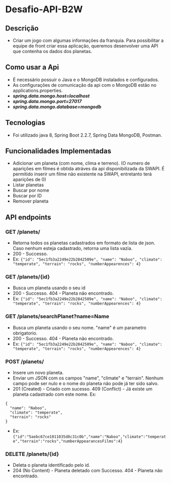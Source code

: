 # Desafio-API-B2W

## Descrição 
- Criar um jogo com algumas informações da franquia. Para possibilitar a equipe de front criar essa aplicação, queremos desenvolver uma API que contenha os dados dos planetas.
   
## Como usar a Api
- É necessário possuir o Java e o MongoDB instalados e configurados.
- As configurações de comunicação da api com o MongoDB estão no applications.properties.
- **_spring.data.mongo.host=localhost_**
- **_spring.data.mongo.port=27017_**
- **_spring.data.mongo.database=mongodb_**
   
## Tecnologias 
- Foi utilizado java 8, Spring Boot 2.2.7, Spring Data MongoDB, Postman.
   
## Funcionalidades Implementadas

- Adicionar um planeta (com nome, clima e terreno). (O numero de aparições em filmes é obtida atráves da api disponibilizada da SWAPI. É permitido inserir um filme não existente na SWAPI, entretanto terá aparições de 0)
- Listar planetas
- Buscar por nome
- Buscar por ID
- Remover planeta

## API endpoints

### GET /planets/
- Retorna todos os planetas cadastrados em formato de lista de json. Caso nenhum esteja cadastrado, retorna uma lista vazia.
- 200 - Successo.    
- Ex: `{"id": "5ec1fb3a2249e22b2842509e", "name": "Naboo", "climate": "temperate", "terrain": "rocks", "numberAppearences": 4}`

### GET /planets/{id}
- Busca um planeta usando o seu id
- 200 - Successo. 404 - Planeta não encontrado.
- Ex: `{"id": "5ec1fb3a2249e22b2842509e", "name": "Naboo", "climate": "temperate", "terrain": "rocks", "numberAppearences": 4}`

### GET /planets/searchPlanet?name=Name
- Busca um planeta usando o seu nome. "name" é um parametro obrigatorio.
- 200 - Successo. 404 - Planeta não encontrado.
- Ex: `{"id": "5ec1fb3a2249e22b2842509e", "name": "Naboo", "climate": "temperate", "terrain": "rocks", "numberAppearences": 4}`


### POST /planets/
- Insere um novo planeta.  
- Enviar um JSON com os campos "name", "climate" e "terrain". Nenhum campo pode ser nulo e o nome do planeta não pode já ter sido salvo. 
- 201 (Created) - Criado com sucesso. 409 (Conflict) - Já existe um planeta cadastrado com este nome.
Ex: 
```
{
  "name": "Naboo",
  "climate": "temperate",
  "terrain": "rocks"
}
```  
- Ex: `{"id":"5aebc67ce1011035d8c31c0b","name":"Naboo","climate":"temperate","terrain":"rocks","numberAppearancesFilms":4}`

### DELETE /planets/{id}
- Deleta o planeta identificado pelo id.  
- 204 (No Content) - Planeta deletado com Successo. 404 - Planeta não encontrado.  
